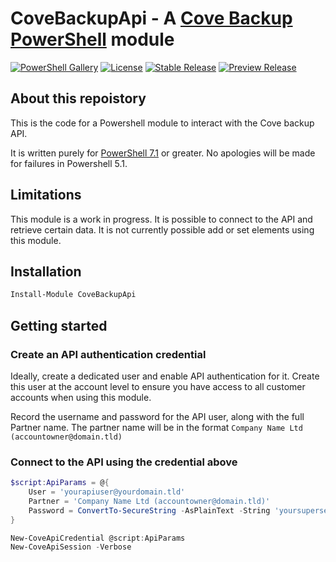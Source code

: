 # CoveBackupApi - A [Cove Backup](https://www.n-able.com/products/cove-data-protection/backup) [PowerShell](https://microsoft.com/powershell) module
[![PowerShell Gallery](https://img.shields.io/powershellgallery/dt/CoveBackupApi?style=for-the-badge)](https://www.powershellgallery.com/packages/CoveBackupApi/)
[![License](https://img.shields.io/github/license/impelling/CoveBackupApi?style=for-the-badge)](https://github.com/impelling/CoveBackupApi/blob/main/README.md)
[![Stable Release](https://img.shields.io/powershellgallery/v/CoveBackupApi?label=Stable+Release&style=for-the-badge)](https://www.powershellgallery.com/packages/CoveBackupApi/)
[![Preview Release](https://img.shields.io/powershellgallery/v/CoveBackupApi?include_prereleases&label=Preview%20Release&style=for-the-badge)](https://www.powershellgallery.com/packages/CoveBackupApi/)

## About this repoistory

This is the code for a Powershell module to interact with the Cove backup API.

It is written purely for [PowerShell 7.1](https://docs.microsoft.com/en-us/powershell/scripting/whats-new/what-s-new-in-powershell-71?view=powershell-7.1) or greater. No apologies will be made for failures in Powershell 5.1.

## Limitations

This module is a work in progress. It is possible to connect to the API and retrieve certain data. It is not currently possible add or set elements using this module.

## Installation

```PowerShell
Install-Module CoveBackupApi
```

## Getting started

### Create an API authentication credential

Ideally, create a dedicated user and enable API authentication for it. Create this user at the account level to ensure you have access to all customer accounts when using this module.

Record the username and password for the API user, along with the full Partner name.
The partner name will be in the format `Company Name Ltd (accountowner@domain.tld)`

### Connect to the API using the credential above

```PowerShell
$script:ApiParams = @{
    User = 'yourapiuser@yourdomain.tld'
    Partner = 'Company Name Ltd (accountowner@domain.tld)'
    Password = ConvertTo-SecureString -AsPlainText -String 'yoursupersecurepasswordstring' -Force
}

New-CoveApiCredential @script:ApiParams
New-CoveApiSession -Verbose
```